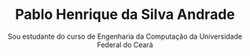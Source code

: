 <div align="center"> 
<h1>Pablo Henrique da Silva Andrade</h1>

Sou estudante do curso de Engenharia da Computação da Universidade Federal do Ceará 
</div>


